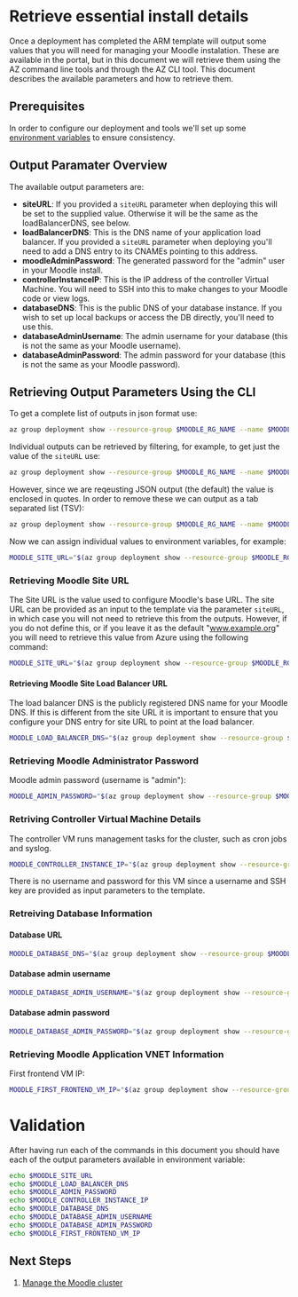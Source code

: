# Retrieve essential install details

Once a deployment has completed the ARM template will output some
values that you will need for managing your Moodle instalation. These
are available in the portal, but in this document we will retrieve
them using the AZ command line tools and through the AZ CLI tool. This
document describes the available parameters and how to retrieve them.

## Prerequisites

In order to configure our deployment and tools we'll set up some
[environment variables](./Environment-Variables.md) to ensure consistency.

## Output Paramater Overview

The available output parameters are:

  - **siteURL**: If you provided a `siteURL` parameter when deploying this
    will be set to the supplied value. Otherwise it will be the same as
    the loadBalancerDNS, see below.
  - **loadBalancerDNS**: This is the DNS name of your application load
    balancer. If you provided a `siteURL` parameter when deploying
    you'll need to add a DNS entry to its CNAMEs pointing to this address.
  - **moodleAdminPassword**: The generated password for the "admin" user
    in your Moodle install.
  - **controllerInstanceIP**: This is the IP address of the controller
    Virtual Machine. You will need to SSH into this to make changes to
    your Moodle code or view logs.
  - **databaseDNS**: This is the public DNS of your database instance. If
    you wish to set up local backups or access the DB directly, you'll
    need to use this.
  - **databaseAdminUsername**: The admin username for your database
    (this is not the same as your Moodle username).
  - **databaseAdminPassword**: The admin password for your
    database (this is not the same as your Moodle password).

## Retrieving Output Parameters Using the CLI

To get a complete list of outputs in json format use:

```bash
az group deployment show --resource-group $MOODLE_RG_NAME --name $MOODLE_DEPLOYMENT_NAME --out json --query *.outputs
```

Individual outputs can be retrieved by filtering, for example, to get
just the value of the `siteURL` use:

``` bash
az group deployment show --resource-group $MOODLE_RG_NAME --name $MOODLE_DEPLOYMENT_NAME --out json --query *.outputs.siteURL.value
```

However, since we are reqeusting JSON output (the default) the value
is enclosed in quotes. In order to remove these we can output as a tab
separated list (TSV):

``` bash
az group deployment show --resource-group $MOODLE_RG_NAME --name $MOODLE_DEPLOYMENT_NAME --out tsv --query *.outputs.siteURL
```

Now we can assign individual values to environment variables, for example:

``` bash
MOODLE_SITE_URL="$(az group deployment show --resource-group $MOODLE_RG_NAME --name $MOODLE_DEPLOYMENT_NAME --out tsv --query *.outputs.siteURL.value)"
```

### Retrieving Moodle Site URL

The Site URL is the value used to configure Moodle's base URL. The
site URL can be provided as an input to the template via the parameter
`siteURL`, in which case you will not need to retrieve this from the
outputs. However, if you do not define this, or if you leave it as the
default "www.example.org" you will need to retrieve this value from
Azure using the following command:

```bash
MOODLE_SITE_URL="$(az group deployment show --resource-group $MOODLE_RG_NAME --name $MOODLE_DEPLOYMENT_NAME --out tsv --query *.outputs.siteURL.value)"
```

#### Retrieving Moodle Site Load Balancer URL

The load balancer DNS is the publicly registered DNS name for your
Moodle DNS. If this is different from the site URL it is important to
ensure that you configure your DNS entry for site URL to point at the
load balancer.

```bash
MOODLE_LOAD_BALANCER_DNS="$(az group deployment show --resource-group $MOODLE_RG_NAME --name $MOODLE_DEPLOYMENT_NAME --out tsv --query *.outputs.loadBalancerDNS.value)"
```

### Retrieving Moodle Administrator Password

Moodle admin password (username is "admin"):

```bash
MOODLE_ADMIN_PASSWORD="$(az group deployment show --resource-group $MOODLE_RG_NAME --name $MOODLE_DEPLOYMENT_NAME --out tsv --query *.outputs.moodleAdminPassword.value)"
```

### Retriving Controller Virtual Machine Details

The controller VM runs management tasks for the cluster, such as cron jobs and syslog.

```bash
MOODLE_CONTROLLER_INSTANCE_IP="$(az group deployment show --resource-group $MOODLE_RG_NAME --name $MOODLE_DEPLOYMENT_NAME --out tsv --query *.outputs.controllerInstanceIP.value)"
```

There is no username and password for this VM since a username and SSH
key are provided as input parameters to the template.

### Retreiving Database Information

#### Database URL

``` bash
MOODLE_DATABASE_DNS="$(az group deployment show --resource-group $MOODLE_RG_NAME --name $MOODLE_DEPLOYMENT_NAME --out tsv --query *.outputs.databaseDNS.value)"
```
#### Database admin username

``` bash
MOODLE_DATABASE_ADMIN_USERNAME="$(az group deployment show --resource-group $MOODLE_RG_NAME --name $MOODLE_DEPLOYMENT_NAME --out tsv --query *.outputs.databaseAdminUsername.value)"
```

#### Database admin password

``` bash
MOODLE_DATABASE_ADMIN_PASSWORD="$(az group deployment show --resource-group $MOODLE_RG_NAME --name $MOODLE_DEPLOYMENT_NAME --out tsv --query *.outputs.databaseAdminPassword.value)"
```

### Retrieving Moodle Application VNET Information

First frontend VM IP:

``` bash
MOODLE_FIRST_FRONTEND_VM_IP="$(az group deployment show --resource-group $MOODLE_RG_NAME --name $MOODLE_DEPLOYMENT_NAME --out tsv --query *.outputs.firstFrontendVmIP.value)"
```

# Validation

After having run each of the commands in this document you should have
each of the output parameters available in environment variable:

``` bash
echo $MOODLE_SITE_URL
echo $MOODLE_LOAD_BALANCER_DNS
echo $MOODLE_ADMIN_PASSWORD
echo $MOODLE_CONTROLLER_INSTANCE_IP
echo $MOODLE_DATABASE_DNS
echo $MOODLE_DATABASE_ADMIN_USERNAME
echo $MOODLE_DATABASE_ADMIN_PASSWORD
echo $MOODLE_FIRST_FRONTEND_VM_IP
```

## Next Steps

  1. [Manage the Moodle cluster](./Manage.md)
